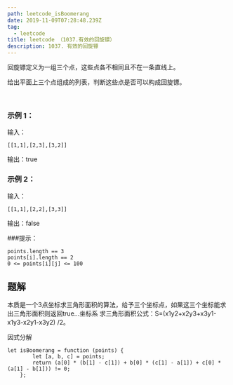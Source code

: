 ```yaml
---
path: leetcode_isBoomerang
date: 2019-11-09T07:28:48.239Z
tag:
  - leetcode
title: leetcode （1037.有效的回旋镖）
description: 1037. 有效的回旋镖
---
```

回旋镖定义为一组三个点，这些点各不相同且不在一条直线上。

给出平面上三个点组成的列表，判断这些点是否可以构成回旋镖。

 

### 示例 1：

输入：

```[[1,1],[2,3],[3,2]]```

输出：true

### 示例 2：

输入：

```[[1,1],[2,2],[3,3]]```

输出：false
 

###提示：

```
points.length == 3
points[i].length == 2
0 <= points[i][j] <= 100
```

## 题解

本质是一个3点坐标求三角形面积的算法，给予三个坐标点，如果这三个坐标能求出三角形面积则返回true...坐标系 求三角形面积公式：S=(x1y2+x2y3+x3y1-x1y3-x2y1-x3y2) /2。

 因式分解

```
let isBoomerang = function (points) {
		let [a, b, c] = points;
		return (a[0] * (b[1] - c[1]) + b[0] * (c[1] - a[1]) + c[0] * (a[1] - b[1])) != 0;
	};
```
